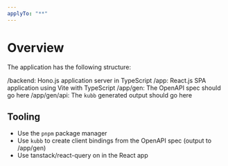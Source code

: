 ```yaml
---
applyTo: "**"
---
```

# Overview

The application has the following structure:

/backend: Hono.js application server in TypeScript
/app: React.js SPA application using Vite with TypeScript
/app/gen: The OpenAPI spec should go here
/app/gen/api: The `kubb` generated output should go here


## Tooling

- Use the `pnpm` package manager
- Use `kubb` to create client bindings from the OpenAPI spec (output to /app/gen)
- Use tanstack/react-query on in the React app
